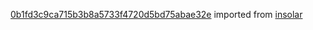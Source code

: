 [0b1fd3c9ca715b3b8a5733f4720d5bd75abae32e](https://github.com/insolar/insolar/commit/0b1fd3c9ca715b3b8a5733f4720d5bd75abae32e) imported from [insolar](https://github.com/insolar/insolar)
